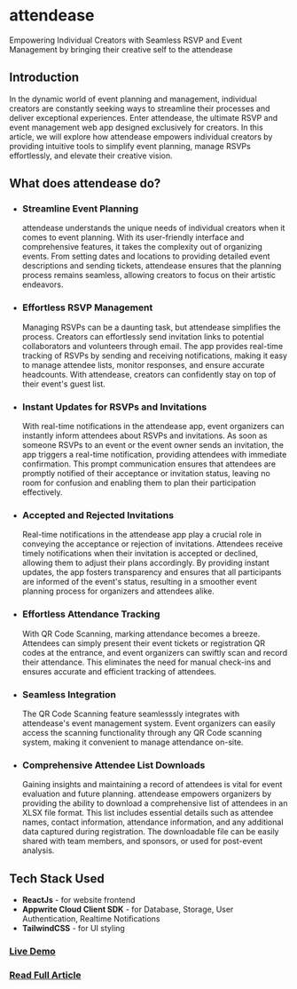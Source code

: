 # attendease
Empowering Individual Creators with Seamless RSVP and Event Management by bringing their creative self to the attendease

## Introduction
In the dynamic world of event planning and management, individual creators are constantly seeking ways to streamline their processes and deliver exceptional experiences. Enter attendease, the ultimate RSVP and event management web app designed exclusively for creators. In this article, we will explore how attendease empowers individual creators by providing intuitive tools to simplify event planning, manage RSVPs effortlessly, and elevate their creative vision.

## What does attendease do?
- ### Streamline Event Planning
    attendease understands the unique needs of individual creators when it comes to event planning. With its user-friendly interface and comprehensive features, it takes the complexity out of organizing events. From setting dates and locations to providing detailed event descriptions and sending tickets, attendease ensures that the planning process remains seamless, allowing creators to focus on their artistic endeavors.

- ### Effortless RSVP Management
    Managing RSVPs can be a daunting task, but attendease simplifies the process. Creators can effortlessly send invitation links to potential collaborators and volunteers through email. The app provides real-time tracking of RSVPs by sending and receiving notifications, making it easy to manage attendee lists, monitor responses, and ensure accurate headcounts. With attendease, creators can confidently stay on top of their event's guest list.

- ### Instant Updates for RSVPs and Invitations
    With real-time notifications in the attendease app, event organizers can instantly inform attendees about RSVPs and invitations. As soon as someone RSVPs to an event or the event owner sends an invitation, the app triggers a real-time notification, providing attendees with immediate confirmation. This prompt communication ensures that attendees are promptly notified of their acceptance or invitation status, leaving no room for confusion and enabling them to plan their participation effectively.

- ### Accepted and Rejected Invitations
    Real-time notifications in the attendease app play a crucial role in conveying the acceptance or rejection of invitations. Attendees receive timely notifications when their invitation is accepted or declined, allowing them to adjust their plans accordingly. By providing instant updates, the app fosters transparency and ensures that all participants are informed of the event's status, resulting in a smoother event planning process for organizers and attendees alike.

- ### Effortless Attendance Tracking
    With QR Code Scanning, marking attendance becomes a breeze. Attendees can simply present their event tickets or registration QR codes at the entrance, and event organizers can swiftly scan and record their attendance. This eliminates the need for manual check-ins and ensures accurate and efficient tracking of attendees.

- ### Seamless Integration
    The QR Code Scanning feature seamlesssly integrates with attendease's event management system. Event organizers can easily access the scanning functionality through any QR Code scanning system, making it convenient to manage attendance on-site.

- ### Comprehensive Attendee List Downloads
    Gaining insights and maintaining a record of attendees is vital for event evaluation and future planning. attendease empowers organizers by providing the ability to download a comprehensive list of attendees in an XLSX file format. This list includes essential details such as attendee names, contact information, attendance information, and any additional data captured during registration. The downloadable file can be easily shared with team members, and sponsors, or used for post-event analysis.

## Tech Stack Used
- **ReactJs** - for website frontend
- **Appwrite Cloud Client SDK** - for Database, Storage, User Authentication, Realtime Notifications
- **TailwindCSS** - for UI styling

### [Live Demo](https://spot-light-appwrite.vercel.app)
### [Read Full Article](https://pranaygoel.hashnode.dev/attendease)
